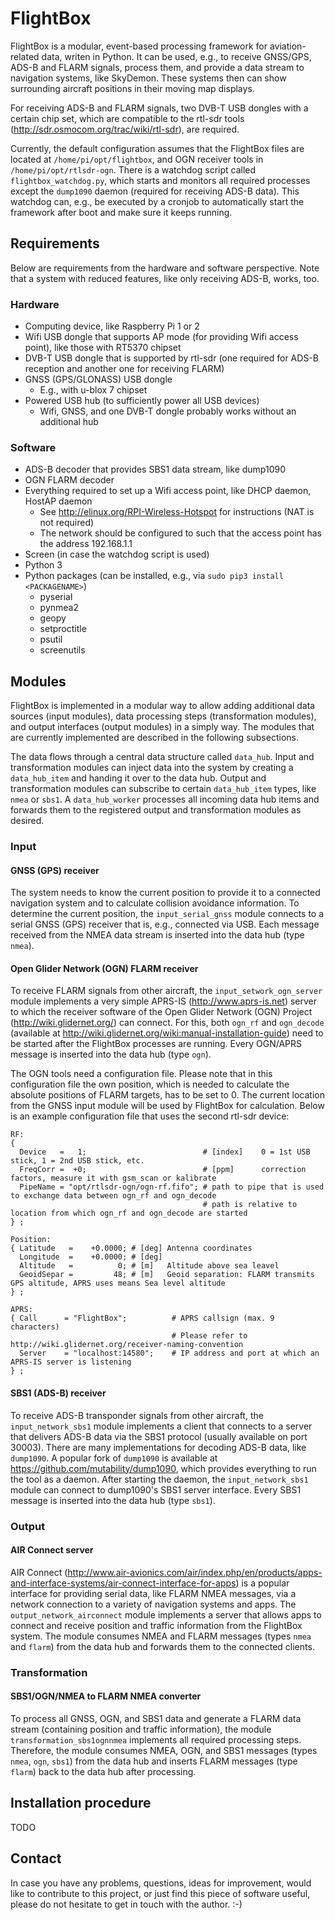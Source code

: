 # FlightBox

FlightBox is a modular, event-based processing framework for aviation-related data, writen in Python. It can be used, e.g., to receive GNSS/GPS, ADS-B and FLARM signals, process them, and provide a data stream to navigation systems, like SkyDemon.  These systems then can show surrounding aircraft positions in their moving map displays.

For receiving ADS-B and FLARM signals, two DVB-T USB dongles with a certain chip set, which are compatible to the rtl-sdr tools (<http://sdr.osmocom.org/trac/wiki/rtl-sdr>), are required.

Currently, the default configuration assumes that the FlightBox files are located at `/home/pi/opt/flightbox`, and OGN receiver tools in `/home/pi/opt/rtlsdr-ogn`.  There is a watchdog script called `flightbox_watchdog.py`, which starts and monitors all required processes except the `dump1090` daemon (required for receiving ADS-B data).  This watchdog can, e.g., be executed by a cronjob to automatically start the framework after boot and make sure it keeps running.

## Requirements

Below are requirements from the hardware and software perspective.  Note that a system with reduced features, like only receiving ADS-B, works, too.

### Hardware

* Computing device, like Raspberry Pi 1 or 2
* Wifi USB dongle that supports AP mode (for providing Wifi access point), like those with RT5370 chipset
* DVB-T USB dongle that is supported by rtl-sdr (one required for ADS-B reception and another one for receiving FLARM)
* GNSS (GPS/GLONASS) USB dongle
  * E.g., with u-blox 7 chipset
* Powered USB hub (to sufficiently power all USB devices)
  * Wifi, GNSS, and one DVB-T dongle probably works without an additional hub

### Software

* ADS-B decoder that provides SBS1 data stream, like dump1090
* OGN FLARM decoder
* Everything required to set up a Wifi access point, like DHCP daemon, HostAP daemon
  * See <http://elinux.org/RPI-Wireless-Hotspot> for instructions (NAT is not required)
  * The network should be configured to such that the access point has the address 192.168.1.1
* Screen (in case the watchdog script is used)
* Python 3
* Python packages (can be installed, e.g., via `sudo pip3 install <PACKAGENAME>`)
  * pyserial
  * pynmea2
  * geopy
  * setproctitle
  * psutil
  * screenutils

## Modules

FlightBox is implemented in a modular way to allow adding additional data sources (input modules), data processing steps (transformation modules), and output interfaces (output modules) in a simply way.  The modules that are currently implemented are described in the following subsections.

The data flows through a central data structure called `data_hub`.  Input and transformation modules can inject data into the system by creating a `data_hub_item` and handing it over to the data hub.  Output and transformation modules can subscribe to certain `data_hub_item` types, like `nmea` or `sbs1`.  A `data_hub_worker` processes all incoming data hub items and forwards them to the registered output and transformation modules as desired.

### Input

#### GNSS (GPS) receiver

The system needs to know the current position to provide it to a connected navigation system and to calculate collision avoidance information.  To determine the current position, the `input_serial_gnss` module connects to a serial GNSS (GPS) receiver that is, e.g., connected via USB.  Each message received from the NMEA data stream is inserted into the data hub (type `nmea`).

#### Open Glider Network (OGN) FLARM receiver

To receive FLARM signals from other aircraft, the `input_setwork_ogn_server` module implements a very simple APRS-IS (<http://www.aprs-is.net>) server to which the receiver software of the Open Glider Network (OGN) Project (<http://wiki.glidernet.org/>) can connect.  For this, both `ogn_rf` and `ogn_decode` (available at <http://wiki.glidernet.org/wiki:manual-installation-guide>) need to be started after the FlightBox processes are running.  Every OGN/APRS message is inserted into the data hub (type `ogn`).

The OGN tools need a configuration file.  Please note that in this configuration file the own position, which is needed to calculate the absolute positions of FLARM targets, has to be set to 0.  The current location from the GNSS input module will be used by FlightBox for calculation.  Below is an example configuration file that uses the second rtl-sdr device:

    RF:
    {
      Device   =   1;                          # [index]    0 = 1st USB stick, 1 = 2nd USB stick, etc.
      FreqCorr =  +0;                          # [ppm]      correction factors, measure it with gsm_scan or kalibrate
      PipeName = "opt/rtlsdr-ogn/ogn-rf.fifo"; # path to pipe that is used to exchange data between ogn_rf and ogn_decode
                                               # path is relative to location from which ogn_rf and ogn_decode are started
    } ;
    
    Position:
    { Latitude   =    +0.0000; # [deg] Antenna coordinates
      Longitude  =    +0.0000; # [deg]
      Altitude   =          0; # [m]   Altitude above sea leavel
      GeoidSepar =         48; # [m]   Geoid separation: FLARM transmits GPS altitude, APRS uses means Sea level altitude
    } ;
    
    APRS:
    { Call      = "FlightBox";          # APRS callsign (max. 9 characters)
                                        # Please refer to http://wiki.glidernet.org/receiver-naming-convention
      Server    = "localhost:14580";    # IP address and port at which an APRS-IS server is listening
    } ;

#### SBS1 (ADS-B) receiver

To receive ADS-B transponder signals from other aircraft, the `input_network_sbs1` module implements a client that connects to a server that delivers ADS-B data via the SBS1 protocol (usually available on port 30003).  There are many implementations for decoding ADS-B data, like `dump1090`.  A popular fork of `dump1090` is available at <https://github.com/mutability/dump1090>, which provides everything to run the tool as a daemon.  After starting the daemon, the `input_network_sbs1` module can connect to dump1090's SBS1 server interface.  Every SBS1 message is inserted into the data hub (type `sbs1`).

### Output

#### AIR Connect server

AIR Connect (<http://www.air-avionics.com/air/index.php/en/products/apps-and-interface-systems/air-connect-interface-for-apps>) is a popular interface for providing serial data, like FLARM NMEA messages, via a network connection to a variety of navigation systems and apps.  The `output_network_airconnect` module implements a server that allows apps to connect and receive position and traffic information from the FlightBox system.  The module consumes NMEA and FLARM messages (types `nmea` and `flarm`) from the data hub and forwards them to the connected clients.

### Transformation

#### SBS1/OGN/NMEA to FLARM NMEA converter

To process all GNSS, OGN, and SBS1 data and generate a FLARM data stream (containing position and traffic information), the module `transformation_sbs1ognnmea` implements all required processing steps.  Therefore, the module consumes NMEA, OGN, and SBS1 messages (types `nmea`, `ogn`, `sbs1`) from the data hub and inserts FLARM messages (type `flarm`) back to the data hub after processing.

## Installation procedure

TODO

## Contact

In case you have any problems, questions, ideas for improvement, would like to contribute to this project, or just find this piece of software useful, please do not hesitate to get in touch with the author. :-)
